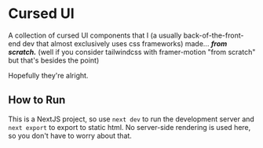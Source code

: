 # Cursed UI

A collection of cursed UI components that I (a usually back-of-the-front-end dev that almost exclusively uses css frameworks) made... _**from scratch.**_ (well if you consider tailwindcss with framer-motion "from scratch" but that's besides the point)

Hopefully they're alright.

## How to Run

This is a NextJS project, so use `next dev` to run the development server and `next export` to export to static html. No server-side rendering is used here, so you don't have to worry about that.
